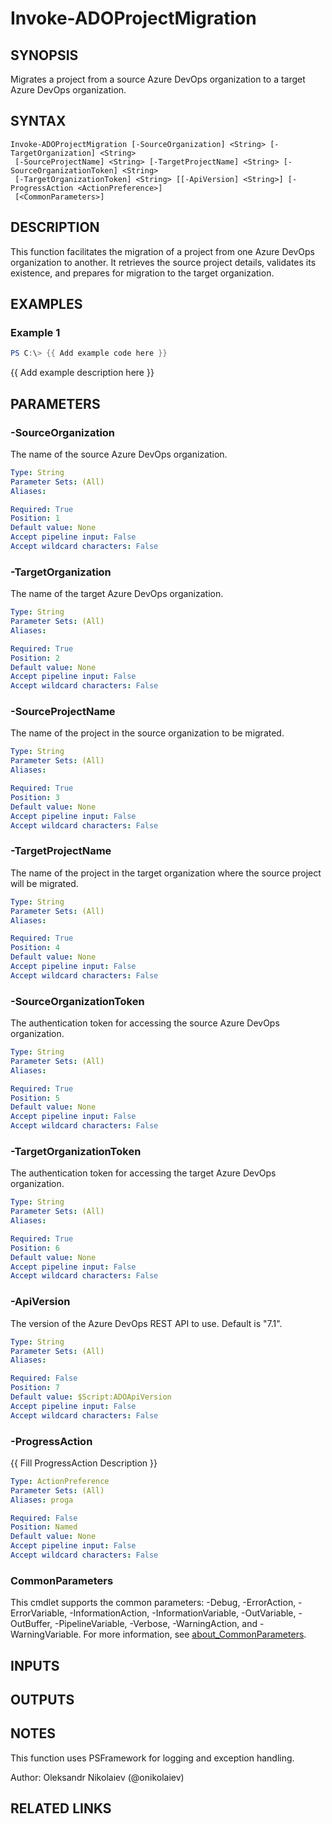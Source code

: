 ﻿---
external help file: ado.tools-help.xml
Module Name: ado.tools
online version:
schema: 2.0.0
---

# Invoke-ADOProjectMigration

## SYNOPSIS
Migrates a project from a source Azure DevOps organization to a target Azure DevOps organization.

## SYNTAX

```
Invoke-ADOProjectMigration [-SourceOrganization] <String> [-TargetOrganization] <String>
 [-SourceProjectName] <String> [-TargetProjectName] <String> [-SourceOrganizationToken] <String>
 [-TargetOrganizationToken] <String> [[-ApiVersion] <String>] [-ProgressAction <ActionPreference>]
 [<CommonParameters>]
```

## DESCRIPTION
This function facilitates the migration of a project from one Azure DevOps organization to another. 
It retrieves the source project details, validates its existence, and prepares for migration to the target organization.

## EXAMPLES

### Example 1
```powershell
PS C:\> {{ Add example code here }}
```

{{ Add example description here }}

## PARAMETERS

### -SourceOrganization
The name of the source Azure DevOps organization.

```yaml
Type: String
Parameter Sets: (All)
Aliases:

Required: True
Position: 1
Default value: None
Accept pipeline input: False
Accept wildcard characters: False
```

### -TargetOrganization
The name of the target Azure DevOps organization.

```yaml
Type: String
Parameter Sets: (All)
Aliases:

Required: True
Position: 2
Default value: None
Accept pipeline input: False
Accept wildcard characters: False
```

### -SourceProjectName
The name of the project in the source organization to be migrated.

```yaml
Type: String
Parameter Sets: (All)
Aliases:

Required: True
Position: 3
Default value: None
Accept pipeline input: False
Accept wildcard characters: False
```

### -TargetProjectName
The name of the project in the target organization where the source project will be migrated.

```yaml
Type: String
Parameter Sets: (All)
Aliases:

Required: True
Position: 4
Default value: None
Accept pipeline input: False
Accept wildcard characters: False
```

### -SourceOrganizationToken
The authentication token for accessing the source Azure DevOps organization.

```yaml
Type: String
Parameter Sets: (All)
Aliases:

Required: True
Position: 5
Default value: None
Accept pipeline input: False
Accept wildcard characters: False
```

### -TargetOrganizationToken
The authentication token for accessing the target Azure DevOps organization.

```yaml
Type: String
Parameter Sets: (All)
Aliases:

Required: True
Position: 6
Default value: None
Accept pipeline input: False
Accept wildcard characters: False
```

### -ApiVersion
The version of the Azure DevOps REST API to use.
Default is "7.1".

```yaml
Type: String
Parameter Sets: (All)
Aliases:

Required: False
Position: 7
Default value: $Script:ADOApiVersion
Accept pipeline input: False
Accept wildcard characters: False
```

### -ProgressAction
{{ Fill ProgressAction Description }}

```yaml
Type: ActionPreference
Parameter Sets: (All)
Aliases: proga

Required: False
Position: Named
Default value: None
Accept pipeline input: False
Accept wildcard characters: False
```

### CommonParameters
This cmdlet supports the common parameters: -Debug, -ErrorAction, -ErrorVariable, -InformationAction, -InformationVariable, -OutVariable, -OutBuffer, -PipelineVariable, -Verbose, -WarningAction, and -WarningVariable. For more information, see [about_CommonParameters](http://go.microsoft.com/fwlink/?LinkID=113216).

## INPUTS

## OUTPUTS

## NOTES
This function uses PSFramework for logging and exception handling.

Author: Oleksandr Nikolaiev (@onikolaiev)

## RELATED LINKS
